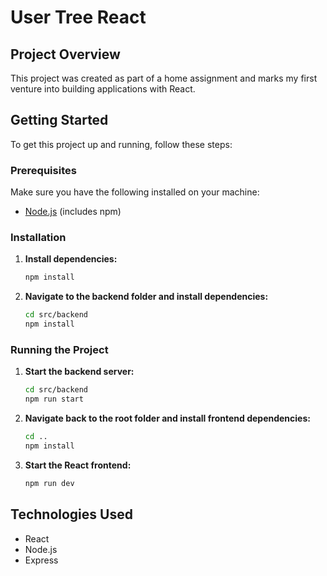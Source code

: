 # User Tree React

## Project Overview

This project was created as part of a home assignment and marks my first venture into building applications with React.

## Getting Started

To get this project up and running, follow these steps:

### Prerequisites

Make sure you have the following installed on your machine:

- [Node.js](https://nodejs.org/) (includes npm)

### Installation

1. **Install dependencies:**

   ```bash
   npm install
   ```

2. **Navigate to the backend folder and install dependencies:**

   ```bash
   cd src/backend
   npm install
   ```

### Running the Project

1. **Start the backend server:**

   ```bash
   cd src/backend
   npm run start
   ```

2. **Navigate back to the root folder and install frontend dependencies:**

   ```bash
   cd ..
   npm install
   ```

3. **Start the React frontend:**
   ```bash
   npm run dev
   ```

## Technologies Used

- React
- Node.js
- Express

